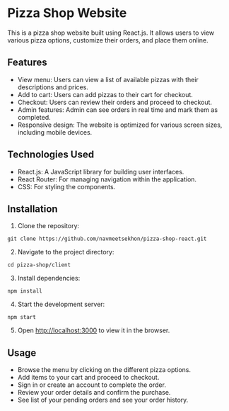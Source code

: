 # Pizza Shop Website

This is a pizza shop website built using React.js. It allows users to view various pizza options, customize their orders, and place them online.

## Features

- View menu: Users can view a list of available pizzas with their descriptions and prices.
- Add to cart: Users can add pizzas to their cart for checkout.
- Checkout: Users can review their orders and proceed to checkout.
- Admin features: Admin can see orders in real time and mark them as completed.
- Responsive design: The website is optimized for various screen sizes, including mobile devices.

## Technologies Used

- React.js: A JavaScript library for building user interfaces.
- React Router: For managing navigation within the application.
- CSS: For styling the components.

## Installation

1. Clone the repository:

```
git clone https://github.com/navmeetsekhon/pizza-shop-react.git
```

2. Navigate to the project directory:

```
cd pizza-shop/client
```

3. Install dependencies:

```
npm install
```

4. Start the development server:

```
npm start
```

5. Open [http://localhost:3000](http://localhost:3000) to view it in the browser.

## Usage

- Browse the menu by clicking on the different pizza options.
- Add items to your cart and proceed to checkout.
- Sign in or create an account to complete the order.
- Review your order details and confirm the purchase.
- See list of your pending orders and see your order history.